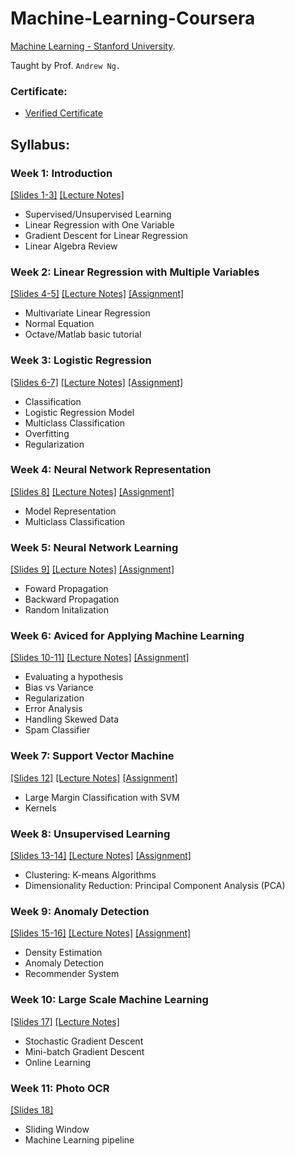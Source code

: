 # Machine-Learning-Coursera

[Machine Learning - Stanford University](https://www.coursera.org/learn/machine-learning).

Taught by Prof. `Andrew Ng.`  

### **Certificate**:
   + [Verified Certificate](https://www.coursera.org/account/accomplishments/verify/TSEK4R7ZQBRZ)

## Syllabus:
### Week 1: Introduction
[[Slides 1-3]](https://github.com/quanghuy0497/Machine-Learning-Coursera/tree/main/Slides) 
[[Lecture Notes]](https://github.com/quanghuy0497/Machine-Learning-Coursera/blob/main/Lecture%20Notes/Lecture%20Note%2001.pdf)
- Supervised/Unsupervised Learning
- Linear Regression with One Variable
- Gradient Descent for Linear Regression
- Linear Algebra Review
### Week 2: Linear Regression with Multiple Variables
[[Slides 4-5]](https://github.com/quanghuy0497/Machine-Learning-Coursera/tree/main/Slides) 
[[Lecture Notes]](https://github.com/quanghuy0497/Machine-Learning-Coursera/blob/main/Lecture%20Notes/Lecture%20Note%2002.pdf)
[[Assignment]](https://github.com/quanghuy0497/Machine-Learning-Coursera/tree/main/machine-learning-ex1)
- Multivariate Linear Regression
- Normal Equation
- Octave/Matlab basic tutorial
### Week 3: Logistic Regression
[[Slides 6-7]](https://github.com/quanghuy0497/Machine-Learning-Coursera/tree/main/Slides) 
[[Lecture Notes]](https://github.com/quanghuy0497/Machine-Learning-Coursera/blob/main/Lecture%20Notes/Lecture%20Note%2003.pdf)
[[Assignment]](https://github.com/quanghuy0497/Machine-Learning-Coursera/tree/main/machine-learning-ex2)
- Classification
- Logistic Regression Model
- Multiclass Classification
- Overfitting
- Regularization
### Week 4: Neural Network Representation
[[Slides 8]](https://github.com/quanghuy0497/Machine-Learning-Coursera/blob/main/Slides/Lecture08%20-%20Neural%20Networks%20Representation.pdf) 
[[Lecture Notes]](https://github.com/quanghuy0497/Machine-Learning-Coursera/blob/main/Lecture%20Notes/Lecture%20Note%2004.pdf)
[[Assignment]](https://github.com/quanghuy0497/Machine-Learning-Coursera/tree/main/machine-learning-ex3)
- Model Representation
- Multiclass Classification
### Week 5: Neural Network Learning
[[Slides 9]](https://github.com/quanghuy0497/Machine-Learning-Coursera/blob/main/Slides/Lecture09%20-%20Neural%20Networks%20Learning.pdf) 
[[Lecture Notes]](https://github.com/quanghuy0497/Machine-Learning-Coursera/blob/main/Lecture%20Notes/Lecture%20Note%2005.pdf)
[[Assignment]](https://github.com/quanghuy0497/Machine-Learning-Coursera/tree/main/machine-learning-ex4)
- Foward Propagation
- Backward Propagation
- Random Initalization
### Week 6: Aviced for Applying Machine Learning
[[Slides 10-11]](https://github.com/quanghuy0497/Machine-Learning-Coursera/tree/main/Slides) 
[[Lecture Notes]](https://github.com/quanghuy0497/Machine-Learning-Coursera/blob/main/Lecture%20Notes/Lecture%20Note%2006.pdf)
[[Assignment]](https://github.com/quanghuy0497/Machine-Learning-Coursera/tree/main/machine-learning-ex5)
- Evaluating a hypothesis
- Bias vs Variance
- Regularization
- Error Analysis
- Handling Skewed Data
- Spam Classifier
### Week 7: Support Vector Machine
[[Slides 12]](https://github.com/quanghuy0497/Machine-Learning-Coursera/blob/main/Slides/Lecture12%20-%20SVM.pdf) 
[[Lecture Notes]](https://github.com/quanghuy0497/Machine-Learning-Coursera/blob/main/Lecture%20Notes/Lecture%20Note%2007.pdf)
[[Assignment]](https://github.com/quanghuy0497/Machine-Learning-Coursera/tree/main/machine-learning-ex6)
- Large Margin Classification with SVM
- Kernels
### Week 8: Unsupervised Learning
[[Slides 13-14]](https://github.com/quanghuy0497/Machine-Learning-Coursera/tree/main/Slides)
[[Lecture Notes]](https://github.com/quanghuy0497/Machine-Learning-Coursera/blob/main/Lecture%20Notes/Lecture%20Note%2008.pdf)
[[Assignment]](https://github.com/quanghuy0497/Machine-Learning-Coursera/tree/main/machine-learning-ex7)
- Clustering: K-means Algorithms
- Dimensionality Reduction: Principal Component Analysis (PCA)
### Week 9: Anomaly Detection
[[Slides 15-16]](https://github.com/quanghuy0497/Machine-Learning-Coursera/tree/main/Slides)
[[Lecture Notes]](https://github.com/quanghuy0497/Machine-Learning-Coursera/blob/main/Lecture%20Notes/Lecture%20Note%2009.pdf)
[[Assignment]](https://github.com/quanghuy0497/Machine-Learning-Coursera/tree/main/machine-learning-ex8)
- Density Estimation
- Anomaly Detection
- Recommender System
### Week 10: Large Scale Machine Learning
[[Slides 17]](https://github.com/quanghuy0497/Machine-Learning-Coursera/blob/main/Slides/Lecture17%20-%20Large%20scale%20machine%20learning.pdf)
[[Lecture Notes]](https://github.com/quanghuy0497/Machine-Learning-Coursera/blob/main/Lecture%20Notes/Lecture%20Note%2010.pdf)
- Stochastic Gradient Descent
- Mini-batch Gradient Descent
- Online Learning
### Week 11: Photo OCR
[[Slides 18]](https://github.com/quanghuy0497/Machine-Learning-Coursera/blob/main/Slides/Lecture18%20-%20Photo%20OCR.pdff)
- Sliding Window
- Machine Learning pipeline
